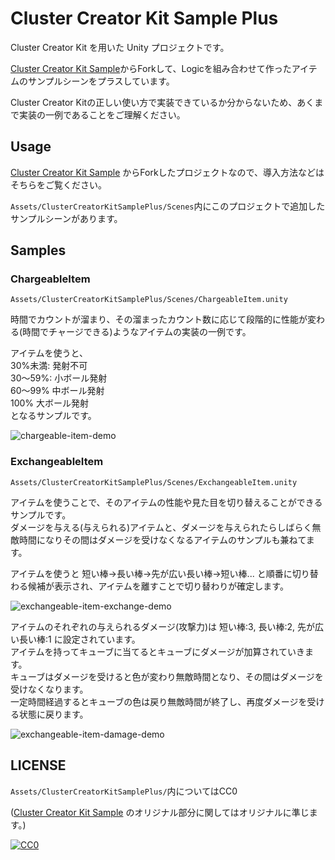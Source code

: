 # Cluster Creator Kit Sample Plus

Cluster Creator Kit を用いた Unity プロジェクトです。  

[Cluster Creator Kit Sample](https://github.com/ClusterVR/ClusterCreatorKitSample)からForkして、Logicを組み合わせて作ったアイテムのサンプルシーンをプラスしています。

Cluster Creator Kitの正しい使い方で実装できているか分からないため、あくまで実装の一例であることをご理解ください。  

## Usage

[Cluster Creator Kit Sample](https://github.com/ClusterVR/ClusterCreatorKitSample) からForkしたプロジェクトなので、導入方法などはそちらをご覧ください。

`Assets/ClusterCreatorKitSamplePlus/Scenes`内にこのプロジェクトで追加したサンプルシーンがあります。

## Samples

### ChargeableItem

`Assets/ClusterCreatorKitSamplePlus/Scenes/ChargeableItem.unity`

時間でカウントが溜まり、その溜まったカウント数に応じて段階的に性能が変わる(時間でチャージできる)ようなアイテムの実装の一例です。  

アイテムを使うと、  
30%未満: 発射不可  
30〜59%: 小ボール発射  
60〜99% 中ボール発射  
100% 大ボール発射  
となるサンプルです。  

![chargeable-item-demo](https://raw.githubusercontent.com/wiki/r01hee/ClusterCreatorKitSamplePlus/images/chargeable-item-demo.gif)


### ExchangeableItem

`Assets/ClusterCreatorKitSamplePlus/Scenes/ExchangeableItem.unity`

アイテムを使うことで、そのアイテムの性能や見た目を切り替えることができるサンプルです。  
ダメージを与える(与えられる)アイテムと、ダメージを与えられたらしばらく無敵時間になりその間はダメージを受けなくなるアイテムのサンプルも兼ねてます。  

アイテムを使うと 短い棒->長い棒->先が広い長い棒->短い棒... と順番に切り替わる候補が表示され、アイテムを離すことで切り替わりが確定します。  

![exchangeable-item-exchange-demo](https://raw.githubusercontent.com/wiki/r01hee/ClusterCreatorKitSamplePlus/images/exchangeable-item-exchange-demo.gif)

アイテムのそれぞれの与えられるダメージ(攻撃力)は 短い棒:3, 長い棒:2, 先が広い長い棒:1 に設定されています。  
アイテムを持ってキューブに当てるとキューブにダメージが加算されていきます。  
キューブはダメージを受けると色が変わり無敵時間となり、その間はダメージを受けなくなります。  
一定時間経過するとキューブの色は戻り無敵時間が終了し、再度ダメージを受ける状態に戻ります。  

![exchangeable-item-damage-demo](https://raw.githubusercontent.com/wiki/r01hee/ClusterCreatorKitSamplePlus/images/exchangeable-item-damage-demo.gif)

## LICENSE

`Assets/ClusterCreatorKitSamplePlus/`内についてはCC0  

([Cluster Creator Kit Sample](https://github.com/ClusterVR/ClusterCreatorKitSample) のオリジナル部分に関してはオリジナルに準じます。)  

[![CC0](http://i.creativecommons.org/p/zero/1.0/88x31.png "CC0")](http://creativecommons.org/publicdomain/zero/1.0/deed.ja)
